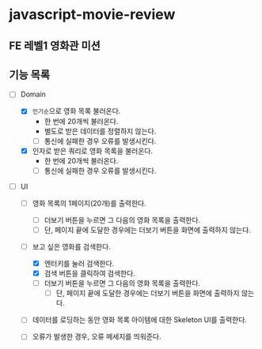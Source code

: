 # javascript-movie-review

## FE 레벨1 영화관 미션

## 기능 목록

- [ ] Domain

  - [x] `인기순`으로 영화 목록 불러온다.
    - 한 번에 20개씩 불러온다.
    - 별도로 받은 데이터를 정렬하지 않는다.
    - [ ] 통신에 실패한 경우 오류를 발생시킨다.
  - [x] 인자로 받은 쿼리로 영화 목록을 불러온다.
    - 한 번에 20개씩 불러온다.
    - [ ] 통신에 실패한 경우 오류를 발생시킨다.

- [ ] UI

  - [ ] 영화 목록의 1페이지(20개)를 출력한다.

    - [ ] 더보기 버튼을 누르면 그 다음의 영화 목록을 출력한다.
    - [ ] 단, 페이지 끝에 도달한 경우에는 더보기 버튼을 화면에 출력하지 않는다.

  - [ ] 보고 싶은 영화를 검색한다.

    - [x] 엔터키를 눌러 검색한다.
    - [x] 검색 버튼을 클릭하여 검색한다.
    - [ ] 더보기 버튼을 누르면 그 다음의 영화 목록을 출력한다.
      - [ ] 단, 페이지 끝에 도달한 경우에는 더보기 버튼을 화면에 출력하지 않는다.

  - [ ] 데이터를 로딩하는 동안 영화 목록 아이템에 대한 Skeleton UI를 출력한다.
  - [ ] 오류가 발생한 경우, 오류 메세지를 띄워준다.
